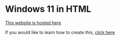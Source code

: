 # Windows 11 in HTML

[This website is hosted here](https://notaperson535.github.io/Win11-HTML/)

If you would like to learn how to create this, [click here](https://notaperson535.github.io/Win11-HTML-Tutorial/)